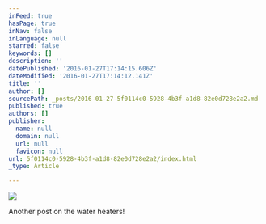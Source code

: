 ```yaml
---
inFeed: true
hasPage: true
inNav: false
inLanguage: null
starred: false
keywords: []
description: ''
datePublished: '2016-01-27T17:14:15.606Z'
dateModified: '2016-01-27T17:14:12.141Z'
title: ''
author: []
sourcePath: _posts/2016-01-27-5f0114c0-5928-4b3f-a1d8-82e0d728e2a2.md
published: true
authors: []
publisher:
  name: null
  domain: null
  url: null
  favicon: null
url: 5f0114c0-5928-4b3f-a1d8-82e0d728e2a2/index.html
_type: Article

---
```

![](https://the-grid-user-content.s3-us-west-2.amazonaws.com/a6b15ff2-c28b-4218-b732-29d2e3b4d912.jpg)

Another post on the water heaters!
